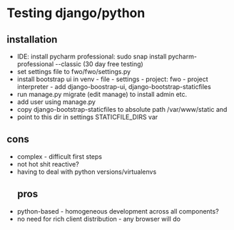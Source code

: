 # Testing django/python

## installation

-   IDE: install pycharm professional: sudo snap install pycharm-professional --classic (30 day free testing)
-   set settings file to fwo/fwo/settings.py
-   install bootstrap ui in venv - file - settings - project: fwo - project interpreter - add django-boostrap-ui, django-bootstrap-staticfiles
-   run manage.py migrate (edit manage) to install admin etc.
-   add user using manage.py
-   copy django-bootstrap-staticfiles to absolute path /var/www/static and
-   point to this dir in settings STATICFILE_DIRS var

## cons

-   complex - difficult first steps
-   not hot shit reactive?
-   having to deal with python versions/virtualenvs
    ## pros
-   python-based - homogeneous development across all components?
-   no need for rich client distribution - any browser will do
